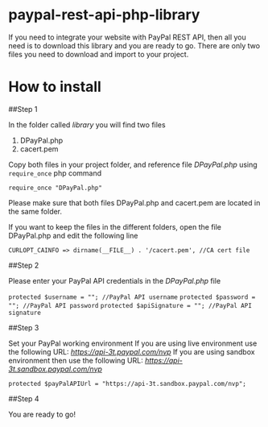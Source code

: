 paypal-rest-api-php-library
===========================

If you need to integrate your website with PayPal REST API, then all you need is to download this library and you are ready to go. There are only two files you need to download and import to your project.

# How to install

##Step 1

In the folder called *library* you will find two files

1. DPayPal.php 
2. cacert.pem
 
Copy both files in your project folder, and reference file _DPayPal.php_ using `require_once` php command

`require_once "DPayPal.php"`


Please make sure that both files DPayPal.php and cacert.pem are located in the same folder. 



If you want to keep the files in the different folders, open the file DPayPal.php and edit the following line

`CURLOPT_CAINFO => dirname(__FILE__) . '/cacert.pem', //CA cert file`

##Step 2

Please enter your PayPal API credentials in the _DPayPal.php_ file

`protected $username = ""; //PayPal API username`
`protected $password = ""; //PayPal API password`
`protected $apiSignature = ""; //PayPal API signature`

##Step 3

Set your PayPal working environment
If you are using live environment use the following URL: *https://api-3t.paypal.com/nvp*
If you are using sandbox environment then use the following URL: *https://api-3t.sandbox.paypal.com/nvp*

`protected $payPalAPIUrl = "https://api-3t.sandbox.paypal.com/nvp";`

##Step 4

You are ready to go!
